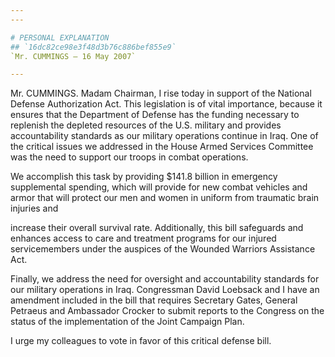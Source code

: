 ```yaml
---
---

# PERSONAL EXPLANATION
## `16dc82ce98e3f48d3b76c886bef855e9`
`Mr. CUMMINGS — 16 May 2007`

---
```



Mr. CUMMINGS. Madam Chairman, I rise today in support of the National 
Defense Authorization Act. This legislation is of vital importance, 
because it ensures that the Department of Defense has the funding 
necessary to replenish the depleted resources of the U.S. military and 
provides accountability standards as our military operations continue 
in Iraq. One of the critical issues we addressed in the House Armed 
Services Committee was the need to support our troops in combat 
operations.

We accomplish this task by providing $141.8 billion in emergency 
supplemental spending, which will provide for new combat vehicles and 
armor that will protect our men and women in uniform from traumatic 
brain injuries and


increase their overall survival rate. Additionally, this bill 
safeguards and enhances access to care and treatment programs for our 
injured servicemembers under the auspices of the Wounded Warriors 
Assistance Act.

Finally, we address the need for oversight and accountability 
standards for our military operations in Iraq. Congressman David 
Loebsack and I have an amendment included in the bill that requires 
Secretary Gates, General Petraeus and Ambassador Crocker to submit 
reports to the Congress on the status of the implementation of the 
Joint Campaign Plan.

I urge my colleagues to vote in favor of this critical defense bill.